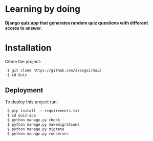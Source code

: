 # Learning by doing
#### Django quiz app that generates random quiz questions with different scores to answer.

# Installation

Clone the project:

```bash
 $ git clone https://github.com/sxoxgxi/Quiz
 $ cd Quiz
```

## Deployment

To deploy this project run:

```bash
 $ pip install -r requirements.txt
 $ cd quiz-app
 $ python manage.py check
 $ python manage.py makemigrations
 $ python manage.py migrate
 $ python manage.py runserver
```